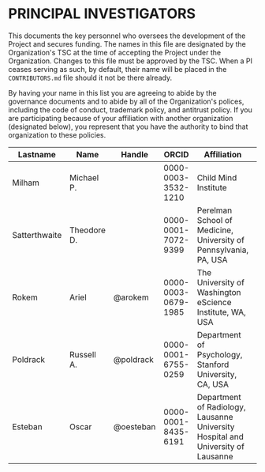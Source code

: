 # PRINCIPAL INVESTIGATORS

This documents the key personnel who oversees the development of the Project and secures funding.
The names in this file are designated by the Organization's TSC at the time of accepting the Project under the Organization.
Changes to this file must be approved by the TSC.
When a PI ceases serving as such, by default, their name will be placed in the `CONTRIBUTORS.md` file should it not be there already.

By having your name in this list you are agreeing to abide by the governance documents and to abide by all of the Organization's polices, including the code of conduct, trademark policy, and antitrust policy.
If you are participating because of your affiliation with another organization (designated below), you represent that you have the authority to bind that organization to these policies.

| **Lastname** | **Name** | **Handle** | **ORCID** | **Affiliation** | **Position** |
| --- | --- | --- | --- | --- | --- |
| Milham | Michael P. |  | 0000-0003-3532-1210 | Child Mind Institute |  |
| Satterthwaite | Theodore D. |  | 0000-0001-7072-9399 | Perelman School of Medicine, University of Pennsylvania, PA, USA |  |
| Rokem | Ariel | @arokem | 0000-0003-0679-1985 | The University of Washington eScience Institute, WA, USA |  |
| Poldrack | Russell A. | @poldrack | 0000-0001-6755-0259 | Department of Psychology, Stanford University, CA, USA | -1 |
| Esteban | Oscar | @oesteban | 0000-0001-8435-6191 | Department of Radiology, Lausanne University Hospital and University of Lausanne |  |
